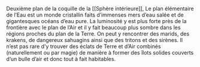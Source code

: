 Deuxième plan de la coquille de la [[Sphère intérieure]], Le plan élémentaire de l’Eau est un monde cristallin faits d’immenses mers d’eau salée et de gigantesques océans d’eau pure.
La luminosité y est plus forte près de la frontière avec le plan de l’Air et il y fait beaucoup plus sombre dans les régions proches du plan de la Terre. 
On peut y rencontrer des marids, des krakens, de dangereux sahuagins ainsi que des tritons et des sirènes.
Il n’est pas rare d’y trouver des éclats de Terre et d’Air combinés (naturellement ou par magie) de manière à former des îlots solides couverts d’un bulle d’air et donc tout à fait habitables.